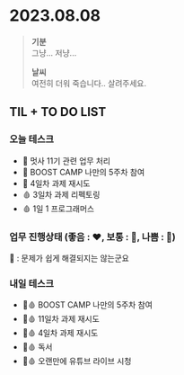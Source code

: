 # 2023.08.08

> **기분**  
> 그냥... 저냥...
>
> **날씨**  
> 여전히 더워 죽습니다.. 살려주세요.

## TIL + TO DO LIST

### 오늘 테스크

- 🤍 멋사 11기 관련 업무 처리
- 🤍 BOOST CAMP 나만의 5주차 참여
- 🤍 4일차 과제 재시도
- 🩸 3일차 과제 리펙토링
- 🩸 1일 1 프로그래머스

### 업무 진행상태 (좋음 : ❤️, 보통 : 🧡, 나쁨 : 💛)

💛 : 문제가 쉽게 해결되지는 않는군요

### 내일 테스크

- 🤍🩸 BOOST CAMP 나만의 5주차 참여
- 🤍🩸 11일차 과제 재시도
- 🤍🩸 4일차 과제 재시도
- 🤍🩸 독서
- 🤍🩸 오랜만에 유튜브 라이브 시청

